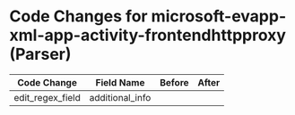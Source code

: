 # Code Changes for microsoft-evapp-xml-app-activity-frontendhttpproxy (Parser)

| Code Change | Field Name | Before | After |
|-------------|------------|--------|-------|
| edit_regex_field | additional_info |  |  |